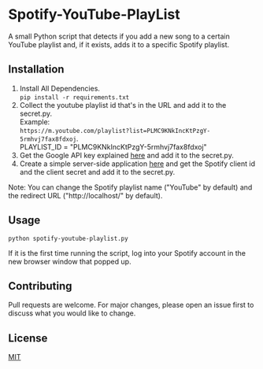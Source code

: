 # Spotify-YouTube-PlayList
A small Python script that detects if you add a new song to a certain YouTube playlist and, if it exists, adds it to a specific Spotify playlist.

## Installation
1) Install All Dependencies.    
`pip install -r requirements.txt`
2) Collect the youtube playlist id that's in the URL and add it to the secret.py.    
Example:     
`https://m.youtube.com/playlist?list=PLMC9KNkIncKtPzgY-5rmhvj7fax8fdxoj`.   
PLAYLIST_ID = "PLMC9KNkIncKtPzgY-5rmhvj7fax8fdxoj"
3) Get the Google API key explained [here](https://www.google.com/url?sa=t&source=web&rct=j&url=https://developers.google.com/youtube/v3/getting-started&ved=2ahUKEwjluLW-sY7xAhW2AWMBHU-JCS0QFjAAegQIEBAC&usg=AOvVaw3ueucBVp-4rmSh_si8y-vP&cshid=1623373487113) and add it to the secret.py.
4) Create a simple server-side application [here](https://developer.spotify.com/documentation/web-api/quick-start/) and get the Spotify client id and the client secret and add it to the secret.py.    

Note: You can change the Spotify playlist name ("YouTube" by default) and the redirect URL ("htt<span>p://localhost/" by default).

## Usage
```
python spotify-youtube-playlist.py
```
If it is the first time running the script, log into your Spotify account in the new browser window that popped up.

## Contributing
Pull requests are welcome. For major changes, please open an issue first to discuss what you would like to change.

## License
[MIT](https://choosealicense.com/licenses/mit/)


